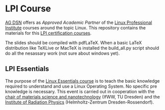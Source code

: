 LPI Course
==========

[AG DSN](https://agdsn.de) offers as _Approved Academic Partner_ of the [Linux Professional Institute](https://www.lpice.eu/en/home/) courses around the topic Linux. This repository contains the materials for this [LPI certification courses](https://agdsn.de/sipa/pages/service/teaching).

The slides should be compiled with pdfLaTeX. When a basic LaTeX distribution like TeXLive or MacTeX is installed the build_all.py script should do all the nesassary work (not sure about windows yet).


LPI Essentials
--------------

The purpose of the [Linux Essentials course](http://tu-dresden.de/studium/angebot/studium_generale/generaledb/app/generale/integrale_veranstaltung?autoid=875) is to teach the basic knowledge required to understand and use a Linux Operating System. No specific pre knowledge is necessary. This event is carried out in cooperation with the [chair of materials science and nanotechnology](https://nano.tu-dresden.de) (IfWW, TU Dresden) and the [Institute of Radiation Physics](https://www.hzdr.de/db/Cms?pNid=132&pLang=en) (Helmholtz-Zentrum Dresden-Rossendorf).




